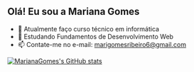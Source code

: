 ## Olá! Eu sou a Mariana Gomes

- 🔭 Atualmente faço curso técnico em informática
- 🌱 Estudando Fundamentos de Desenvolvimento Web
- 📫 Contate-me no e-mail: marigomesribeiro6@gmail.com

[![MarianaGomes's GitHub stats](https://github-readme-stats.vercel.app/api?username=MarianaGomes01)](https://github.com/MarianaGomes01/github-readme-stats) 

